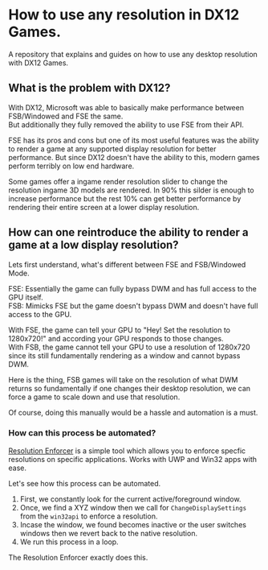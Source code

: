 # How to use any resolution in DX12 Games.
A repository that explains and guides on how to use any desktop resolution with DX12 Games.

## What is the problem with DX12?
With DX12, Microsoft was able to basically make performance between FSB/Windowed and FSE the same.            
But additionally they fully removed the ability to use FSE from their API.         

FSE has its pros and cons but one of its most useful features was the ability to render a game at any supported display resolution for better performance. But since DX12 doesn't have the ability to this, modern games perform terribly on low end hardware.

Some games offer a ingame render resolution slider to change the resolution ingame 3D models are rendered.
In 90% this silder is enough to increase performance but the rest 10% can get better performance by rendering their entire screen at a lower display resolution.

## How can one reintroduce the ability to render a game at a low display resolution?

Lets first understand, what's different between FSE and FSB/Windowed Mode.

FSE: Essentially the game can fully bypass DWM and has full access to the GPU itself.           
FSB: Mimicks FSE but the game doesn't bypass DWM and doesn't have full access to the GPU.              

With FSE, the game can tell your GPU to "Hey! Set the resolution to 1280x720!" and according your GPU responds to those changes.                              
With FSB, the game cannot tell your GPU to use a resolution of 1280x720 since its still fundamentally rendering as a window and cannot bypass DWM.                     

Here is the thing, FSB games will take on the resolution of what DWM returns so fundamentally if one changes their desktop resolution, we can force a game to scale down and use that resolution.           

Of course, doing this manually would be a hassle and automation is a must.          

### How can this process be automated?

[Resolution Enforcer](https://github.com/aetopia/resolution-enforcer) is a simple tool which allows you to enforce specfic resolutions on specific applications. Works with UWP and Win32 apps with ease.    

Let's see how this process can be automated.       

1. First, we constantly look for the current active/foreground window.
2. Once, we find a XYZ window then we call for `ChangeDisplaySettings` from the `win32api` to enforce a resolution.
3. Incase the window, we found becomes inactive or the user switches windows then we revert back to the native resolution.
4. We run this process in a loop.    

The Resolution Enforcer exactly does this.
